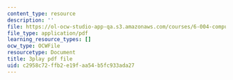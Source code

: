 ```yaml
---
content_type: resource
description: ''
file: https://ol-ocw-studio-app-qa.s3.amazonaws.com/courses/6-004-computation-structures-spring-2017/c2958c72ffb2e19faa54b5fc933ada27_3YjMdixww4c.pdf
file_type: application/pdf
learning_resource_types: []
ocw_type: OCWFile
resourcetype: Document
title: 3play pdf file
uid: c2958c72-ffb2-e19f-aa54-b5fc933ada27
---
```

